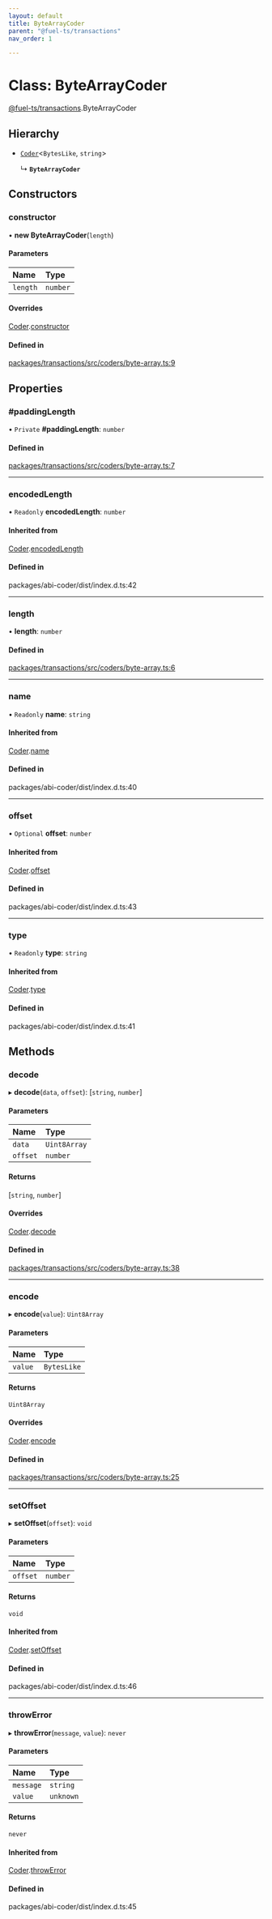 ```yaml
---
layout: default
title: ByteArrayCoder
parent: "@fuel-ts/transactions"
nav_order: 1

---
```


# Class: ByteArrayCoder

[@fuel-ts/transactions](../index.md).ByteArrayCoder

## Hierarchy

- [`Coder`](internal-Coder.md)<`BytesLike`, `string`\>

  ↳ **`ByteArrayCoder`**

## Constructors

### constructor

• **new ByteArrayCoder**(`length`)

#### Parameters

| Name | Type |
| :------ | :------ |
| `length` | `number` |

#### Overrides

[Coder](internal-Coder.md).[constructor](internal-Coder.md#constructor)

#### Defined in

[packages/transactions/src/coders/byte-array.ts:9](https://github.com/FuelLabs/fuels-ts/blob/master/packages/transactions/src/coders/byte-array.ts#L9)

## Properties

### #paddingLength

• `Private` **#paddingLength**: `number`

#### Defined in

[packages/transactions/src/coders/byte-array.ts:7](https://github.com/FuelLabs/fuels-ts/blob/master/packages/transactions/src/coders/byte-array.ts#L7)

___

### encodedLength

• `Readonly` **encodedLength**: `number`

#### Inherited from

[Coder](internal-Coder.md).[encodedLength](internal-Coder.md#encodedlength)

#### Defined in

packages/abi-coder/dist/index.d.ts:42

___

### length

• **length**: `number`

#### Defined in

[packages/transactions/src/coders/byte-array.ts:6](https://github.com/FuelLabs/fuels-ts/blob/master/packages/transactions/src/coders/byte-array.ts#L6)

___

### name

• `Readonly` **name**: `string`

#### Inherited from

[Coder](internal-Coder.md).[name](internal-Coder.md#name)

#### Defined in

packages/abi-coder/dist/index.d.ts:40

___

### offset

• `Optional` **offset**: `number`

#### Inherited from

[Coder](internal-Coder.md).[offset](internal-Coder.md#offset)

#### Defined in

packages/abi-coder/dist/index.d.ts:43

___

### type

• `Readonly` **type**: `string`

#### Inherited from

[Coder](internal-Coder.md).[type](internal-Coder.md#type)

#### Defined in

packages/abi-coder/dist/index.d.ts:41

## Methods

### decode

▸ **decode**(`data`, `offset`): [`string`, `number`]

#### Parameters

| Name | Type |
| :------ | :------ |
| `data` | `Uint8Array` |
| `offset` | `number` |

#### Returns

[`string`, `number`]

#### Overrides

[Coder](internal-Coder.md).[decode](internal-Coder.md#decode)

#### Defined in

[packages/transactions/src/coders/byte-array.ts:38](https://github.com/FuelLabs/fuels-ts/blob/master/packages/transactions/src/coders/byte-array.ts#L38)

___

### encode

▸ **encode**(`value`): `Uint8Array`

#### Parameters

| Name | Type |
| :------ | :------ |
| `value` | `BytesLike` |

#### Returns

`Uint8Array`

#### Overrides

[Coder](internal-Coder.md).[encode](internal-Coder.md#encode)

#### Defined in

[packages/transactions/src/coders/byte-array.ts:25](https://github.com/FuelLabs/fuels-ts/blob/master/packages/transactions/src/coders/byte-array.ts#L25)

___

### setOffset

▸ **setOffset**(`offset`): `void`

#### Parameters

| Name | Type |
| :------ | :------ |
| `offset` | `number` |

#### Returns

`void`

#### Inherited from

[Coder](internal-Coder.md).[setOffset](internal-Coder.md#setoffset)

#### Defined in

packages/abi-coder/dist/index.d.ts:46

___

### throwError

▸ **throwError**(`message`, `value`): `never`

#### Parameters

| Name | Type |
| :------ | :------ |
| `message` | `string` |
| `value` | `unknown` |

#### Returns

`never`

#### Inherited from

[Coder](internal-Coder.md).[throwError](internal-Coder.md#throwerror)

#### Defined in

packages/abi-coder/dist/index.d.ts:45
